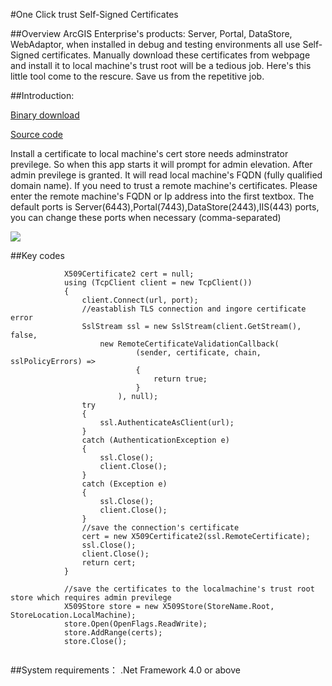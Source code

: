 #One Click trust Self-Signed Certificates

##Overview
ArcGIS Enterprise's products: Server, Portal, DataStore, WebAdaptor, when installed in debug and testing environments all use Self-Signed certificates. Manually download these certificates from webpage and install it to local machine's trust root will be a tedious job. Here's this little tool come to the rescure. Save us from the repetitive job.


 
##Introduction:

[Binary download](https://github.com/crazyxhz/TrustSelfSignedCertificates/raw/master/bin/Trust.exe)

[Source code](https://github.com/crazyxhz/TrustSelfSignedCertificates/tree/master/src)

Install a certificate to local machine's cert store needs adminstrator previlege. So when this app starts it will prompt for admin elevation. After admin previlege is granted. It will read local machine's FQDN (fully qualified domain name). If you need to trust a remote machine's certificates. Please enter the remote machine's FQDN or Ip address into the first textbox. The default ports is Server(6443),Portal(7443),DataStore(2443),IIS(443) ports, you can change these ports when necessary (comma-separated)



![](http://p1.bpimg.com/514597/1c7f3cee2e644b10.png)

##Key codes
```
            X509Certificate2 cert = null;
            using (TcpClient client = new TcpClient())
            {
                client.Connect(url, port);
                //eastablish TLS connection and ingore certificate error
                SslStream ssl = new SslStream(client.GetStream(), false,
                    new RemoteCertificateValidationCallback(
                            (sender, certificate, chain, sslPolicyErrors) =>
                            {
                                return true;
                            }
                        ), null);
                try
                {
                    ssl.AuthenticateAsClient(url);
                }
                catch (AuthenticationException e)
                {
                    ssl.Close();
                    client.Close();
                }
                catch (Exception e)
                {
                    ssl.Close();
                    client.Close();
                }
                //save the connection's certificate
                cert = new X509Certificate2(ssl.RemoteCertificate);
                ssl.Close();
                client.Close();
                return cert;
            }
            
            //save the certificates to the localmachine's trust root store which requires admin previlege
            X509Store store = new X509Store(StoreName.Root, StoreLocation.LocalMachine);
            store.Open(OpenFlags.ReadWrite);
            store.AddRange(certs);
            store.Close();
            
```

##System requirements：
.Net Framework 4.0 or above








